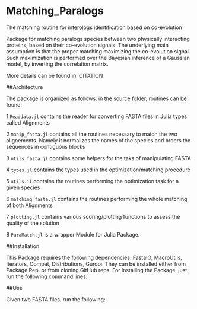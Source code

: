 # Matching_Paralogs
The matching routine for interologs identification based on co-evolution

Package for matching paralogs species between two physically interacting proteins, based on their co-evolution signals.
The underlying main assumption is that the proper matching maximizing the co-evolution signal.
Such maximization is performed over the Bayesian inference of a Gaussian model, by inverting the correlation matrix.

More details can be found in:
CITATION

##Architecture

The package is organized as follows: in the source folder, routines can be found:

1 `Readdata.jl` contains the reader for converting FASTA files in Julia types called Alignments

2 `manip_fasta.jl` contains all the routines necessary to match the two alignements. Namely it normalizes the names of the species and orders the sequences in contiguous blocks

3 `utils_fasta.jl` contains some helpers for the taks of manipulating FASTA

4 `types.jl` contains the types used in the optimization/matching procedure

5 `utils.jl` contains the routines performing the optimization task for a given species

6 `matching_fasta.jl` contains the routines performing the whole matching of both Alignments

7 `plotting.jl` contains various scoring/plotting functions to assess the quality of the solution

8 `ParaMatch.jl` is a wrapper Module for Julia Package.

##Installation

This Package requires the following dependencies: FastaIO, MacroUtils, Iterators, Compat, Distributions, Gurobi. They can be installed either from Package Rep. or from cloning GitHub reps.
For installing the Package, just run the following command lines:

##Use

Given two FASTA files, run the following:
